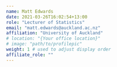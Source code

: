 ```yaml
---
name: Matt Edwards
date: 2021-03-26T16:02:54+13:00
role: "Lecturer of Statistics"
email: "matt.edwards@auckland.ac.nz"
affiliation: "University of Auckland"
# location: "{Your office location}"
# image: "path/to/profilepic"
weight: 1 # used to adjust display order
affiliate_role: ""
---
```

